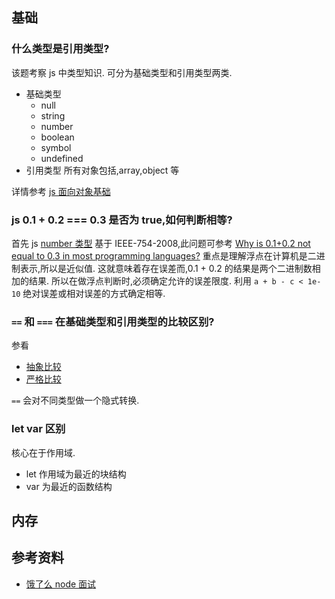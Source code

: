 ## 基础
### 什么类型是引用类型?
该题考察 js 中类型知识.
可分为基础类型和引用类型两类.
* 基础类型
    * null
    * string
    * number
    * boolean
    * symbol
    * undefined
* 引用类型
    所有对象包括,array,object 等

详情参考 [js 面向对象基础](https://www.amazon.com/Principles-Object-Oriented-JavaScript-Nicholas-Zakas/dp/1593275404/ref=as_li_ss_tl?ie=UTF8&qid=1450209311&sr=8-1&keywords=object+oriented+javascript&linkCode=sl1&tag=nczonline-20&linkId=e0f6e60219cd225f63fc7cb649635e8a)

### js 0.1 + 0.2 === 0.3 是否为 true,如何判断相等?
首先 js [number 类型](https://tc39.github.io/ecma262/#sec-ecmascript-language-types-number-type)
基于 IEEE-754-2008,此问题可参考 [Why is 0.1+0.2 not equal to 0.3 in most programming languages?](https://www.quora.com/Why-is-0-1+0-2-not-equal-to-0-3-in-most-programming-languages)
重点是理解浮点在计算机是二进制表示,所以是近似值.
这就意味着存在误差而,0.1 + 0.2 的结果是两个二进制数相加的结果.
所以在做浮点判断时,必须确定允许的误差限度.
利用 `a + b - c < 1e-10` 绝对误差或相对误差的方式确定相等.

### `==` 和 `===` 在基础类型和引用类型的比较区别?
参看 
* [抽象比较](https://tc39.github.io/ecma262/#sec-abstract-equality-comparison)
* [严格比较](https://tc39.github.io/ecma262/#sec-strict-equality-comparison)

`==` 会对不同类型做一个隐式转换.

### let var 区别
核心在于作用域.
* let 作用域为最近的块结构
* var 为最近的函数结构


## 内存



## 参考资料
* [饿了么 node 面试](https://github.com/ElemeFE/node-interview)

